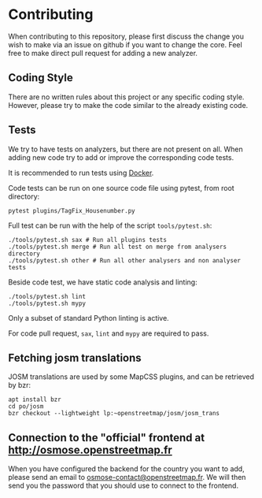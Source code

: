 # Contributing

When contributing to this repository, please first discuss the change you
wish to make via an issue on github if you want to change the core. Feel
free to make direct pull request for adding a new analyzer.

## Coding Style

There are no written rules about this project or any specific coding style.
However, please try to make the code similar to the already existing code.

## Tests

We try to have tests on analyzers, but there are not present on all. When
adding new code try to add or improve the corresponding code tests.

It is recommended to run tests using [Docker](docker/README.md).

Code tests can be run on one source code file using pytest, from root
directory:
```
pytest plugins/TagFix_Housenumber.py
```

Full test can be run with the help of the script `tools/pytest.sh`:
```
./tools/pytest.sh sax # Run all plugins tests
./tools/pytest.sh merge # Run all test on merge from analysers directory
./tools/pytest.sh other # Run all other analysers and non analyser tests
```

Beside code test, we have static code analysis and linting:
```
./tools/pytest.sh lint
./tools/pytest.sh mypy
```
Only a subset of standard Python linting is active.

For code pull request, `sax`, `lint` and `mypy` are required to pass.

## Fetching josm translations

JOSM translations are used by some MapCSS plugins, and can be retrieved by bzr:
```
apt install bzr
cd po/josm
bzr checkout --lightweight lp:~openstreetmap/josm/josm_trans
```

## Connection to the "official" frontend at http://osmose.openstreetmap.fr

When you have configured the backend for the country you want to add, please
send an email to osmose-contact@openstreetmap.fr. We will then send you the
password that you should use to connect to the frontend.
